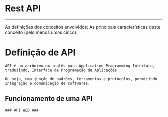 Rest API<a name="TOP"></a>
===================
- - - - 
As definições dos conceitos envolvidos;
As principais características deste conceito (pelo menos umas cinco).

# Definição de API #

    API é um acrônimo em inglês para Application Programming Interface, traduzindo, Interface de Programação de Aplicações.

    Ou seja, uma junção de padrões, ferramentas e protocolos, permitindo integração e comunicação de softwares.


## Funcionamento de uma API ##     
    ### API WEB ###
            

        

